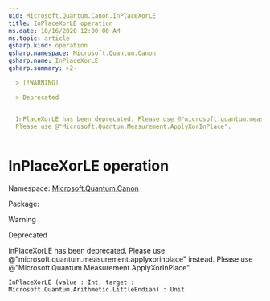 ```yaml
---
uid: Microsoft.Quantum.Canon.InPlaceXorLE
title: InPlaceXorLE operation
ms.date: 10/16/2020 12:00:00 AM
ms.topic: article
qsharp.kind: operation
qsharp.namespace: Microsoft.Quantum.Canon
qsharp.name: InPlaceXorLE
qsharp.summary: >2-

  > [!WARNING]

  > Deprecated


  InPlaceXorLE has been deprecated. Please use @"microsoft.quantum.measurement.applyxorinplace" instead.
  Please use @"Microsoft.Quantum.Measurement.ApplyXorInPlace".
---
```


# InPlaceXorLE operation

Namespace: [Microsoft.Quantum.Canon](xref:Microsoft.Quantum.Canon)

Package: [](https://nuget.org/packages/)


> [!WARNING]
> Deprecated
InPlaceXorLE has been deprecated. Please use @"microsoft.quantum.measurement.applyxorinplace" instead.Please use @"Microsoft.Quantum.Measurement.ApplyXorInPlace".

```Q#
InPlaceXorLE (value : Int, target : Microsoft.Quantum.Arithmetic.LittleEndian) : Unit
```
